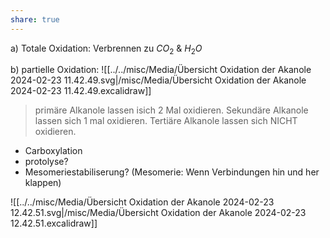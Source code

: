 ```yaml
---
share: true
---
```


a) Totale Oxidation: Verbrennen zu $CO_{2}$ & $H_{2}O$

b) partielle Oxidation: 
![[../../misc/Media/Übersicht Oxidation der Akanole 2024-02-23 11.42.49.svg|/misc/Media/Übersicht Oxidation der Akanole 2024-02-23 11.42.49.excalidraw]]


> primäre Alkanole lassen isich 2 Mal oxidieren.
> Sekundäre Alkanole lassen sich 1 mal oxidieren.
> Tertiäre  Alkanole lassen sich NICHT oxidieren.


- Carboxylation 
- protolyse? 
- Mesomeriestabiliserung? (Mesomerie: Wenn Verbindungen hin und her klappen)

![[../../misc/Media/Übersicht Oxidation der Akanole 2024-02-23 12.42.51.svg|/misc/Media/Übersicht Oxidation der Akanole 2024-02-23 12.42.51.excalidraw]]

